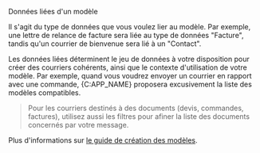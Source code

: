 Données liées d'un modèle

Il s'agit du type de données que vous voulez lier au modèle. Par exemple, une 
lettre de relance de facture sera liée au type de données "Facture", tandis qu'un 
courrier de bienvenue sera lié à un "Contact". 

Les données liées déterminent le jeu de données à votre disposition pour créer 
des courriers cohérents, ainsi que le contexte d'utilisation de votre modèle. 
Par exemple, quand vous voudrez envoyer un courrier en rapport avec une 
commande, {C:APP_NAME} proposera excusivement la liste des modèles compatibles.

> Pour les courriers destinés à des documents (devis, commandes, factures), 
> utilisez aussi les filtres pour afiner la liste des documents concernés 
> par votre message.

Plus d'informations sur [le guide de création des modèles](/files/guide-modeles-simplemanager.pdf|blank).